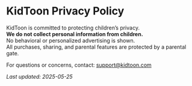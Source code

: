 # KidToon Privacy Policy

KidToon is committed to protecting children’s privacy.  
**We do not collect personal information from children.**  
No behavioral or personalized advertising is shown.  
All purchases, sharing, and parental features are protected by a parental gate.

For questions or concerns, contact: [support@kidtoon.com](mailto:support@kidtoon.com)

_Last updated: 2025-05-25_
